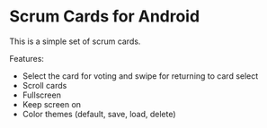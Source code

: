 # Scrum Cards for Android

This is a simple set of scrum cards.

Features:

* Select the card for voting and swipe for returning to card select
* Scroll cards
* Fullscreen
* Keep screen on
* Color themes (default, save, load, delete)
